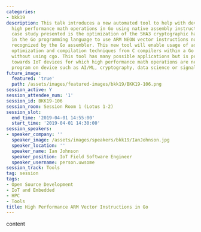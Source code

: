 ```yaml
---
categories:
- bkk19
description: This talk introduces a new automated tool to help with development of
  high performance math operations in Go using native assembly instructions. A specific
  case study presented is the optimization of the SHA3 cryptographic hashing function
  in the Go programming language to use ARM NEON vector instructions not currently
  recognized by the Go assembler. This new tool will enable usage of advanced math
  optimization and compilation techniques from C compilers within a Go program natively
  without using cgo. This tool has many possible applications but is primarily targeted
  towards IoT devices for which high performance math operations are needed in a Go
  program on device such as AI/ML, cryptography, data science or signal processing.
future_image:
  featured: 'true'
  path: /assets/images/featured-images/bkk19/BKK19-106.png
session_active: Y
session_attendee_num: '1'
session_id: BKK19-106
session_room: Session Room 1 (Lotus 1-2)
session_slot:
  end_time: '2019-04-01 14:55:00'
  start_time: '2019-04-01 14:30:00'
session_speakers:
- speaker_company: ''
  speaker_image: /assets/images/speakers/bkk19/IanJohnson.jpg
  speaker_location: ''
  speaker_name: Ian Johnson
  speaker_position: IoT Field Software Engineer
  speaker_username: person.uwsome
session_track: Tools
tag: session
tags:
- Open Source Development
- IoT and Embedded
- HPC
- Tools
title: High Performance ARM Vector Instructions in Go
---
```


content